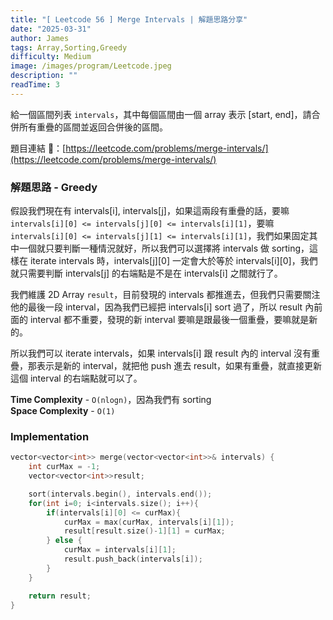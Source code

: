 ```yaml
---
title: "[ Leetcode 56 ] Merge Intervals | 解題思路分享"
date: "2025-03-31"
author: James
tags: Array,Sorting,Greedy
difficulty: Medium
image: /images/program/Leetcode.jpeg
description: ""
readTime: 3
---
```


給一個區間列表 `intervals`，其中每個區間由一個 array 表示 [start, end]，請合併所有重疊的區間並返回合併後的區間。

題目連結 🔗：[https://leetcode.com/problems/merge-intervals/](https://leetcode.com/problems/merge-intervals/)

### **解題思路 - Greedy**

假設我們現在有 intervals[i], intervals[j]，如果這兩段有重疊的話，要嘛 `intervals[i][0] <= intervals[j][0] <= intervals[i][1]`，要嘛 `intervals[i][0] <= intervals[j][1] <= intervals[i][1]`，我們如果固定其中一個就只要判斷一種情況就好，所以我們可以選擇將 intervals 做 sorting，這樣在 iterate intervals 時，intervals[j][0] 一定會大於等於 intervals[i][0]，我們就只需要判斷 intervals[j] 的右端點是不是在 intervals[i] 之間就行了。

我們維護 2D Array `result`，目前發現的 intervals 都推進去，但我們只需要關注他的最後一段 interval，因為我們已經把 intervals[i] sort 過了，所以 result 內前面的 interval 都不重要，發現的新 interval 要嘛是跟最後一個重疊，要嘛就是新的。

所以我們可以 iterate intervals，如果 intervals[i] 跟 result 內的 interval 沒有重疊，那表示是新的 interval，就把他 push 進去 result，如果有重疊，就直接更新這個 interval 的右端點就可以了。

**Time Complexity** - `O(nlogn)`，因為我們有 sorting<br>
**Space Complexity** - `O(1)`

### **Implementation**

```cpp
vector<vector<int>> merge(vector<vector<int>>& intervals) {
    int curMax = -1;
    vector<vector<int>>result;

    sort(intervals.begin(), intervals.end());
    for(int i=0; i<intervals.size(); i++){
        if(intervals[i][0] <= curMax){
            curMax = max(curMax, intervals[i][1]);
            result[result.size()-1][1] = curMax;
        } else {
            curMax = intervals[i][1];
            result.push_back(intervals[i]);
        }
    }

    return result;
}
```
